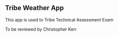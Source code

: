 ## Tribe Weather App
This app is used to Tribe Technical Assessment Exam

To be reviewed by Christopher Kerr
